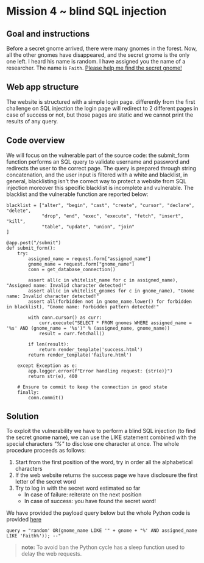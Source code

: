 # Mission 4 ~ blind SQL injection
## Goal and instructions
Before a secret gnome arrived, there were many gnomes in the forest. Now, all the other gnomes have disappeared, and the secret gnome is the only one left. I heard his name is random. I have assigned you the name of a researcher. The name is `Faith`. [Please help me find the secret gnome!](https://web5.chall.necst.it/)
## Web app structure
The website is structured with a simple login page. differently from the first challenge on SQL injection the login page will redirect to 2 different pages in case of success or not, but those pages are static and we cannot print the results of any query.
## Code overview
We will focus on the vulnerable part of the source code: the submit_form function performs an SQL query to validate username and password and redirects the user to the correct page.
The query is prepared through string concatenation, and the user input is filtered with a white and blacklist, in general, blacklisting isn't the correct way to protect a website from SQL injection moreover this specific blacklist is incomplete and vulnerable.
The blacklist and the vulnerable function are reported below:
```
blacklist = ["alter", "begin", "cast", "create", "cursor", "declare", "delete",
             "drop", "end", "exec", "execute", "fetch", "insert", "kill",
             "table", "update", "union", "join"
]
```

```
@app.post("/submit")
def submit_form():
    try:
        assigned_name = request.form["assigned_name"]
        gnome_name = request.form["gnome_name"]
        conn = get_database_connection()

        assert all(c in whitelist_name for c in assigned_name), "Assigned name: Invalid character detected!"
        assert all(c in whitelist_gnomes for c in gnome_name), "Gnome name: Invalid character detected!"
        assert all(forbidden not in gnome_name.lower() for forbidden in blacklist), "Gnome name: Forbidden pattern detected!"

        with conn.cursor() as curr:
            curr.execute("SELECT * FROM gnomes WHERE assigned_name = '%s' AND (gnome_name = '%s')" % (assigned_name, gnome_name))
            result = curr.fetchall()

        if len(result):
            return render_template('success.html')
        return render_template('failure.html')

    except Exception as e:
        app.logger.error(f"Error handling request: {str(e)}")
        return str(e), 400

    # Ensure to commit to keep the connection in good state
    finally:
        conn.commit()
```
## Solution
To exploit the vulnerability we have to perform a blind SQL injection (to find the secret gnome name), we can use the LIKE statement combined with the special characters *"%"* to disclose one character at once.
The whole procedure proceeds as follows:
1. Start from the first position of the word, try in order all the alphabetical characters
2. If the web website returns the success page we have disclosure the first letter of the secret word
3. Try to log in with the secret word estimated so far
    * In case of failure: reiterate on the next position
    * In case of success: you have found the secret word!

We have provided the payload query below but the whole Python code is provided [here](https://github.com/MatteoBriscini/Challenge_Computer_Security/blob/master/web%20application%20security/m4%20~%20blind%20SQL%20injection/exploit.py)
```
query = "random' OR(gnome_name LIKE '" + gnome + "%' AND assigned_name LIKE 'Faith%')); --"
```
> **note:**  To avoid ban the Python cycle has a sleep function used to delay the web requests.
